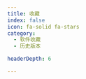 ```yaml
---
title: 收藏
index: false
icon: fa-solid fa-stars
category:
  - 软件收藏
  - 历史版本

headerDepth: 6

---
```


<Catalog />

